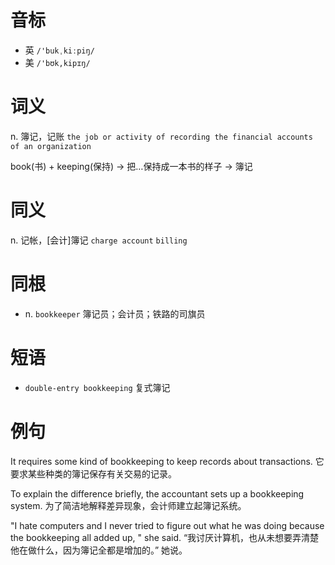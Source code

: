 # 音标

- 英 `/'bukˌkiːpiŋ/`
- 美 `/'bʊk,kipɪŋ/`

# 词义

n. 簿记，记账
`the job or activity of recording the financial accounts of an organization`



book(书) + keeping(保持) → 把…保持成一本书的样子 → 簿记

# 同义

n. 记帐，[会计]簿记
`charge account` `billing`

# 同根

- n. `bookkeeper` 簿记员；会计员；铁路的司旗员

# 短语

- `double-entry bookkeeping` 复式簿记

# 例句

It requires some kind of bookkeeping to keep records about transactions.
它要求某些种类的簿记保存有关交易的记录。

To explain the difference briefly, the accountant sets up a bookkeeping system.
为了简洁地解释差异现象，会计师建立起簿记系统。

"I hate computers and I never tried to figure out what he was doing because the bookkeeping all added up, " she said.
“我讨厌计算机，也从未想要弄清楚他在做什么，因为簿记全都是增加的。” 她说。


